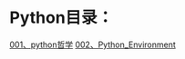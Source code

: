 # Python目录：
[001、python哲学]( DevOps/python/python哲学.md )
[002、Python_Environment](DevOps/python/002Python_Environment.md)
